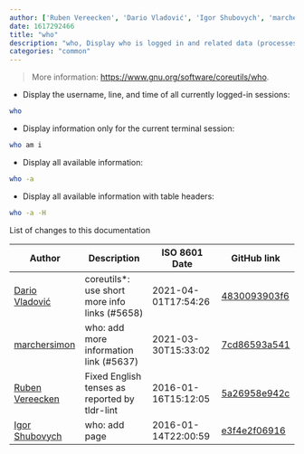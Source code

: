 ```yaml
---
author: ['Ruben Vereecken', 'Dario Vladović', 'Igor Shubovych', 'marchersimon']
date: 1617292466
title: "who"
description: "who, Display who is logged in and related data (processes, boot time)."
categories: "common"
---
```

> More information: <https://www.gnu.org/software/coreutils/who>.

- Display the username, line, and time of all currently logged-in sessions:

```bash
who
```

- Display information only for the current terminal session:

```bash
who am i
```

- Display all available information:

```bash
who -a
```

- Display all available information with table headers:

```bash
who -a -H
```
List of changes to this documentation


Author | Description | ISO 8601 Date | GitHub link
------|-----|-----|-----
[Dario Vladović](mailto:d.vladimyr@gmail.com) | coreutils*: use short more info links (#5658) | 2021-04-01T17:54:26 | [4830093903f6](https://github.com/tldr-pages/tldr/commit/4830093903f66ccf3ebbc2ecf477286e45edac59)
[marchersimon](mailto:50295997+marchersimon@users.noreply.github.com) | who: add more information link (#5637) | 2021-03-30T15:33:02 | [7cd86593a541](https://github.com/tldr-pages/tldr/commit/7cd86593a541271b0654c5eb8a71d881b933fab9)
[Ruben Vereecken](mailto:rubenvereecken@gmail.com) | Fixed English tenses as reported by tldr-lint | 2016-01-16T15:12:05 | [5a26958e942c](https://github.com/tldr-pages/tldr/commit/5a26958e942c16ccf9eb1a58bfe4e410b1707e64)
[Igor Shubovych](mailto:igor.shubovych@gmail.com) | who: add page | 2016-01-14T22:00:59 | [e3f4e2f06916](https://github.com/tldr-pages/tldr/commit/e3f4e2f06916f80ed7c0790b554f0bf6a077c1e3)

